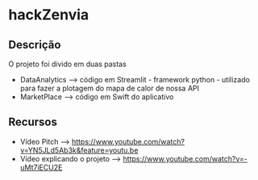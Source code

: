 # hackZenvia

## Descrição

O projeto foi divido em duas pastas 

- DataAnalytics --> código em Streamlit - framework python - utilizado para fazer a plotagem do mapa de calor de nossa API
- MarketPlace --> código em Swift do aplicativo

## Recursos

- Vídeo Pitch --> https://www.youtube.com/watch?v=YN5JLd5Ab3k&feature=youtu.be
- Vídeo explicando o projeto --> https://www.youtube.com/watch?v=-uMt7iECU2E 
